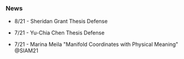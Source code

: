 ### News

- 8/21 - Sheridan Grant Thesis Defense

- 7/21 - Yu-Chia Chen Thesis Defense

- 7/21 - Marina Meila "Manifold Coordinates with Physical Meaning" @SIAM21
